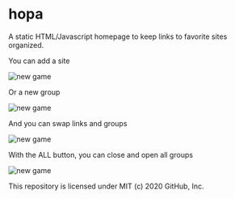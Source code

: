 # hopa
A static HTML/Javascript homepage to keep links to favorite sites organized.

You can add a site

![new game](https://github.com/danielefdf/hopa/blob/main/docs/newsite.gif)

Or a new group

![new game](https://github.com/danielefdf/hopa/blob/main/docs/newgroup.gif)

And you can swap links and groups

![new game](https://github.com/danielefdf/hopa/blob/main/docs/swapelements.gif)

With the ALL button, you can close and open all groups

![new game](https://github.com/danielefdf/hopa/blob/main/docs/openclose.gif)

This repository is licensed under MIT (c) 2020 GitHub, Inc.

